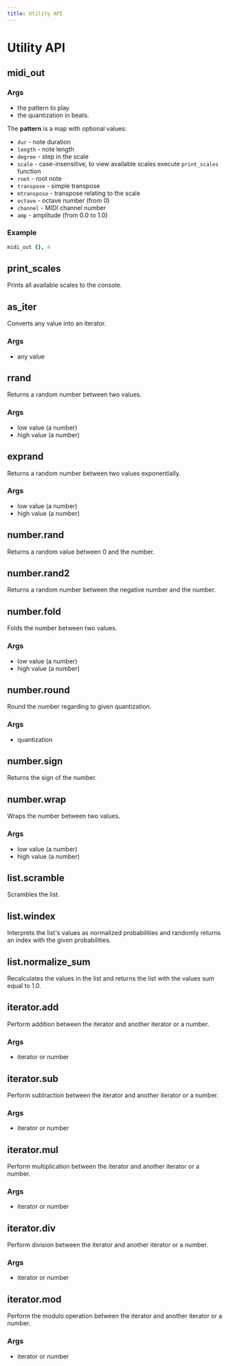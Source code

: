 ```yaml
---
title: Utility API
---
```


Utility API
===========




## midi_out

### Args

- the pattern to play
- the quantization in beats.

The **pattern** is a map with optional values:

- `dur` - note duration
- `length` - note length
- `degree` - step in the scale
- `scale` - case-insensitive, to view available scales execute `print_scales`
  function
- `root` - root note
- `transpose` - simple transpose
- `mtranspose` - transpose relating to the scale
- `octave` - octave number (from 0)
- `channel` - MIDI channel number
- `amp` - amplitude (from 0.0 to 1.0)


### Example

```coffee
midi_out {}, 4
```




## print_scales

Prints all available scales to the console.



## as_iter

Converts any value into an iterator.


### Args

- any value




## rrand

Returns a random number between two values.


### Args

- low value (a number)
- high value (a number)




## exprand

Returns a random number between two values exponentially.


### Args

- low value (a number)
- high value (a number)




## number.rand

Returns a random value between 0 and the number.




## number.rand2

Returns a random number between the negative number and the number.




## number.fold

Folds the number between two values.


### Args

- low value (a number)
- high value (a number)




## number.round

Round the number regarding to given quantization.


### Args

- quantization




## number.sign

Returns the sign of the number.




## number.wrap

Wraps the number between two values.


### Args

- low value (a number)
- high value (a number)




## list.scramble

Scrambles the list.




## list.windex

Interprets the list's values as normalized probabilities and randomly returns an
index with the given probabilities.




## list.normalize_sum

Recalculates the values in the list and returns the list with the values sum
equal to 1.0.




## iterator.add

Perform addition between the iterator and another iterator or a number.


### Args

- iterator or number




## iterator.sub

Perform subtraction between the iterator and another iterator or a number.


### Args

- iterator or number




## iterator.mul

Perform multiplication between the iterator and another iterator or a number.


### Args

- iterator or number




## iterator.div

Perform division between the iterator and another iterator or a number.


### Args

- iterator or number




## iterator.mod

Perform the modulo operation between the iterator and another iterator or a
number.


### Args

- iterator or number
